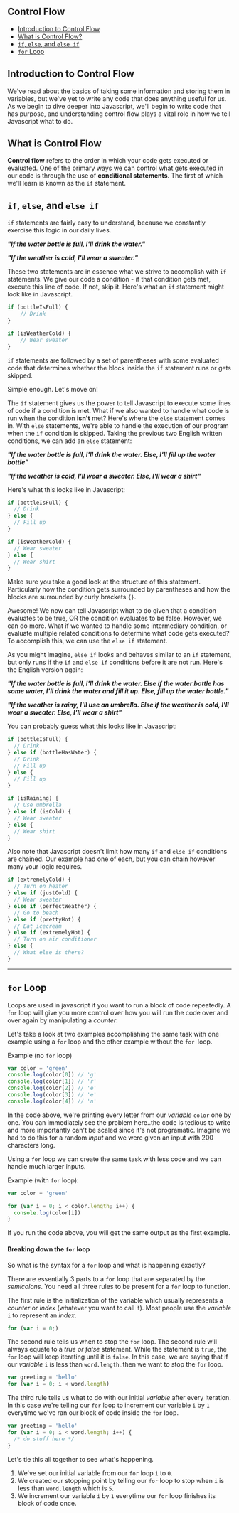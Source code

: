 ## Control Flow

- [Introduction to Control Flow](#introduction-to-control-flow)
- [What is Control Flow?](#what-is-control-flow?)
- [`if`, `else`, and `else if`](#if-else-and-else-if)
- [`for` Loop](#for-loop)

## Introduction to Control Flow

We've read about the basics of taking some information and storing them in variables, but we've yet to write any code that does anything useful for us. As we begin to dive deeper into Javascript, we'll begin to write code that has purpose, and understanding control flow plays a vital role in how we tell Javascript what to do.

## What is Control Flow

**Control flow** refers to the order in which your code gets executed or evaluated. One of the primary ways we can control what gets executed in our code is through the use of **conditional statements**. The first of which we'll learn is known as the `if` statement.

## `if`, `else`, and `else if`

`if` statements are fairly easy to understand, because we constantly exercise this logic in our daily lives.

***"If the water bottle is full, I'll drink the water."***

***"If the weather is cold, I'll wear a sweater."***

These two statements are in essence what we strive to accomplish with `if` statements. We give our code a condition - if that condition gets met, execute this line of code. If not, skip it. Here's what an `if` statement might look like in Javascript.

```javascript
if (bottleIsFull) {
    // Drink
}

if (isWeatherCold) {
    // Wear sweater
}
```

`if` statements are followed by a set of parentheses with some evaluated code that determines whether the block inside the `if` statement runs or gets skipped.

Simple enough. Let's move on!

The `if` statement gives us the power to tell Javascript to execute some lines of code if a condition is met. What if we also wanted to handle what code is run when the condition **isn't** met? Here's where the `else` statement comes in. With `else` statements, we're able to handle the execution of our program when the `if` condition is skipped. Taking the previous two English written conditions, we can add an `else` statement:

***"If the water bottle is full, I'll drink the water. Else, I'll fill up the water bottle"***

***"If the weather is cold, I'll wear a sweater. Else, I'll wear a shirt"***

Here's what this looks like in Javascript:

```javascript
if (bottleIsFull) {
  // Drink
} else {
  // Fill up
}

if (isWeatherCold) {
  // Wear sweater
} else {
  // Wear shirt
}
```

Make sure you take a good look at the structure of this statement. Particularly how the condition gets surrounded by parentheses and how the blocks are surrounded by curly brackets `{}`.

Awesome! We now can tell Javascript what to do given that a condition evaluates to be true, OR the condition evaluates to be false. However, we can do more. What if we wanted to handle some intermediary condition, or evaluate multiple related conditions to determine what code gets executed? To accomplish this, we can use the `else if` statement.

As you might imagine, `else if` looks and behaves similar to an `if` statement, but only runs if the `if` and `else if` conditions before it are not run. Here's the English version again:

***"If the water bottle is full, I'll drink the water. Else if the water bottle has some water, I'll drink the water and fill it up. Else, fill up the water bottle."***

***"If the weather is rainy, I'll use an umbrella. Else if the weather is cold, I'll wear a sweater. Else, I'll wear a shirt"***

You can probably guess what this looks like in Javascript:

```javascript
if (bottleIsFull) {
  // Drink
} else if (bottleHasWater) {
  // Drink
  // Fill up
} else {
  // Fill up
}

if (isRaining) {
  // Use umbrella
} else if (isCold) {
  // Wear sweater
} else {
  // Wear shirt
}
```

Also note that Javascript doesn't limit how many `if` and `else if` conditions are chained. Our example had one of each, but you can chain however many your logic requires.

```javascript
if (extremelyCold) {
  // Turn on heater
} else if (justCold) {
  // Wear sweater
} else if (perfectWeather) {
  // Go to beach
} else if (prettyHot) {
  // Eat icecream
} else if (extremelyHot) {
  // Turn on air conditioner
} else {
  // What else is there?
}
```

--------------------------
## `for` Loop
Loops are used in javascript if you want to run a block of code repeatedly. A `for` loop will give you more control over how you will run the code over and over again by manipulating a _counter_.

Let's take a look at two examples accomplishing the same task with one example using a `for` loop and the other example without the `for `loop.

Example (no `for` loop)
```javascript
var color = 'green'
console.log(color[0]) // 'g'
console.log(color[1]) // 'r'
console.log(color[2]) // 'e'
console.log(color[3]) // 'e'
console.log(color[4]) // 'n'
```

In the code above, we're printing every letter from our _variable_ `color` one by one. You can immediately see the problem here..the code is tedious to write and more importantly can't be scaled since it's not programatic. Imagine we had to do this for a random _input_ and we were given an input with 200 characters long.

Using a `for` loop we can create the same task with less code and we can handle much larger inputs.

Example (with `for` loop):
```javascript
var color = 'green'

for (var i = 0; i < color.length; i++) {
  console.log(color[i])
}
```

If you run the code above, you will get the same output as the first example.

#### Breaking down the `for` loop
So what is the syntax for a `for` loop and what is happening exactly?

There are essentially 3 parts to a `for` loop that are separated by the _semicolons_. You need all three rules to be present for a `for` loop to function.

The first rule is the initialization of the variable which usually represents a _counter_ or _index_ (whatever you want to call it). Most people use the _variable_ `i` to represent an _index_.
```javascript
for (var i = 0;)
```

The second rule tells us when to stop the `for` loop. The second rule will always equate to a _true or false_ statement. While the statement is `true`, the `for` loop will keep iterating until it is `false`. In this case, we are saying that if our _variable_ `i` is less than `word.length`..then we want to stop the `for` loop.
```javascript
var greeting = 'hello'
for (var i = 0; i < word.length)
```

The third rule tells us what to do with our initial _variable_ after every iteration. In this case we're telling our `for` loop to increment our variable `i` by `1` everytime we've ran our block of code inside the `for` loop.
```javascript
var greeting = 'hello'
for (var i = 0; i < word.length; i++) {
  /* do stuff here */
}
```
Let's tie this all together to see what's happening.

1. We've set our initial variable from our `for` loop `i` to `0`.
2. We created our stopping point by telling our `for` loop to stop when `i` is less than `word.length` which is `5`.
3. We increment our variable `i` by `1` everytime our `for` loop finishes its block of code once.